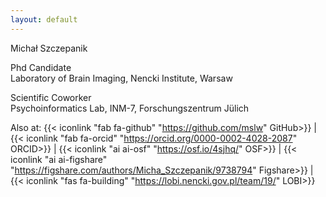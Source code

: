 ```yaml
---
layout: default
---
```


Michał Szczepanik

Phd Candidate  
Laboratory of Brain Imaging, Nencki Institute, Warsaw

Scientific Coworker  
Psychoinformatics Lab, INM-7, Forschungszentrum Jülich

Also at: 
{{< iconlink "fab fa-github" "https://github.com/mslw" GitHub>}} |
{{< iconlink "fab fa-orcid" "https://orcid.org/0000-0002-4028-2087" ORCID>}} |
{{< iconlink "ai ai-osf" "https://osf.io/4sjhq/" OSF>}} |
{{< iconlink "ai ai-figshare" "https://figshare.com/authors/Micha_Szczepanik/9738794" Figshare>}} |
{{< iconlink "fas fa-building" "https://lobi.nencki.gov.pl/team/19/" LOBI>}}
